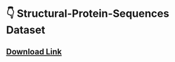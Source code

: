 # 👇 Structural-Protein-Sequences Dataset 

## [Download Link](https://www.kaggle.com/datasets/shahir/protein-data-set/download?datasetVersionNumber=1)
